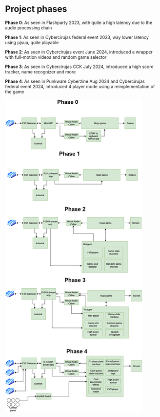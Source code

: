# Project phases

**Phase 0**: As seen in Flashparty 2023, with quite a high latency due to the audio processing chain

**Phase 1**: As seen in Cybercirujas federal event 2023, way lower latency using pjsua, quite playable

**Phase 2**: As seen in Cybercirujas event June 2024, introduced a wrapper with full-motion videos and random game selector

**Phase 3**: As seen in Cybercirujas CCK July 2024, introduced a high score tracker, name recognizer and more

**Phase 4**: As seen in Punkware Cyberzine Aug 2024 and Cybercirujas federal event 2024, introduced 4 player mode using a reimplementation of the game

![Remake](docs/hugoremake.drawio.png)